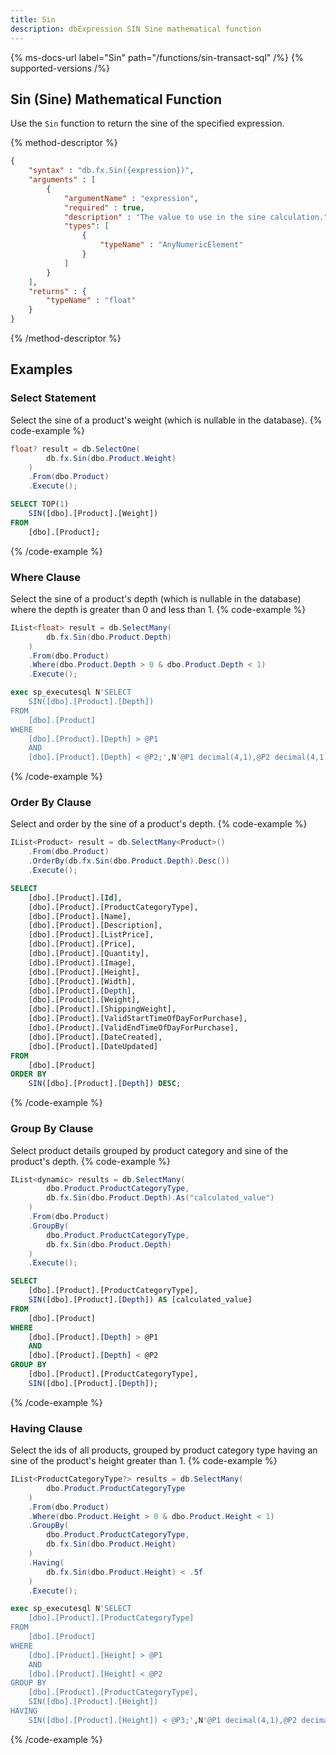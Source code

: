 ```yaml
---
title: Sin
description: dbExpression SIN Sine mathematical function
---
```


{% ms-docs-url label="Sin" path="/functions/sin-transact-sql" /%}
{% supported-versions /%}

## Sin (Sine) Mathematical Function

Use the `Sin` function to return the sine of the specified expression.

{% method-descriptor %}
```json
{
    "syntax" : "db.fx.Sin({expression})",
    "arguments" : [
        {
            "argumentName" : "expression",
            "required" : true, 
			"description" : "The value to use in the sine calculation.",
            "types": [
                { 
                    "typeName" : "AnyNumericElement"
                }
            ]
        }
    ],
	"returns" : {
		"typeName" : "float"
	}
}
```
{% /method-descriptor %}

## Examples
### Select Statement
Select the sine of a product's weight (which is nullable in the database).
{% code-example %}
```csharp
float? result = db.SelectOne(
        db.fx.Sin(dbo.Product.Weight)
    )
    .From(dbo.Product)
    .Execute();
```
```sql
SELECT TOP(1)
	SIN([dbo].[Product].[Weight])
FROM
	[dbo].[Product];
```
{% /code-example %}

### Where Clause
Select the sine of a product's depth (which is nullable in the database) where the depth is greater than 0 and less than 1.
{% code-example %}
```csharp
IList<float> result = db.SelectMany(
        db.fx.Sin(dbo.Product.Depth)
    )
    .From(dbo.Product)
    .Where(dbo.Product.Depth > 0 & dbo.Product.Depth < 1)
    .Execute();
```
```sql
exec sp_executesql N'SELECT
	SIN([dbo].[Product].[Depth])
FROM
	[dbo].[Product]
WHERE
	[dbo].[Product].[Depth] > @P1
	AND
	[dbo].[Product].[Depth] < @P2;',N'@P1 decimal(4,1),@P2 decimal(4,1)',@P1=0.0,@P2=1.0
```
{% /code-example %}

### Order By Clause
Select and order by the sine of a product's depth.
{% code-example %}
```csharp
IList<Product> result = db.SelectMany<Product>()
    .From(dbo.Product)
    .OrderBy(db.fx.Sin(dbo.Product.Depth).Desc())
    .Execute();
```
```sql
SELECT
	[dbo].[Product].[Id],
	[dbo].[Product].[ProductCategoryType],
	[dbo].[Product].[Name],
	[dbo].[Product].[Description],
	[dbo].[Product].[ListPrice],
	[dbo].[Product].[Price],
	[dbo].[Product].[Quantity],
	[dbo].[Product].[Image],
	[dbo].[Product].[Height],
	[dbo].[Product].[Width],
	[dbo].[Product].[Depth],
	[dbo].[Product].[Weight],
	[dbo].[Product].[ShippingWeight],
	[dbo].[Product].[ValidStartTimeOfDayForPurchase],
	[dbo].[Product].[ValidEndTimeOfDayForPurchase],
	[dbo].[Product].[DateCreated],
	[dbo].[Product].[DateUpdated]
FROM
	[dbo].[Product]
ORDER BY
	SIN([dbo].[Product].[Depth]) DESC;
```
{% /code-example %}

### Group By Clause
Select product details grouped by product
category and sine of the product's depth.
{% code-example %}
```csharp
IList<dynamic> results = db.SelectMany(
        dbo.Product.ProductCategoryType,
        db.fx.Sin(dbo.Product.Depth).As("calculated_value")
    )
    .From(dbo.Product)
    .GroupBy(
        dbo.Product.ProductCategoryType,
        db.fx.Sin(dbo.Product.Depth)
    )
    .Execute();
```
```sql
SELECT
	[dbo].[Product].[ProductCategoryType],
	SIN([dbo].[Product].[Depth]) AS [calculated_value]
FROM
	[dbo].[Product]
WHERE
	[dbo].[Product].[Depth] > @P1
	AND
	[dbo].[Product].[Depth] < @P2
GROUP BY
	[dbo].[Product].[ProductCategoryType],
	SIN([dbo].[Product].[Depth]);
```
{% /code-example %}

### Having Clause
Select the ids of all products, grouped by product
category type having an sine of the product's height greater than 1.
{% code-example %}
```csharp
IList<ProductCategoryType?> results = db.SelectMany(
        dbo.Product.ProductCategoryType
    )
    .From(dbo.Product)
    .Where(dbo.Product.Height > 0 & dbo.Product.Height < 1)
    .GroupBy(
        dbo.Product.ProductCategoryType,
        db.fx.Sin(dbo.Product.Height)
    )
    .Having(
        db.fx.Sin(dbo.Product.Height) < .5f
    )
    .Execute();
```
```sql
exec sp_executesql N'SELECT
	[dbo].[Product].[ProductCategoryType]
FROM
	[dbo].[Product]
WHERE
	[dbo].[Product].[Height] > @P1
	AND
	[dbo].[Product].[Height] < @P2
GROUP BY
	[dbo].[Product].[ProductCategoryType],
	SIN([dbo].[Product].[Height])
HAVING
	SIN([dbo].[Product].[Height]) < @P3;',N'@P1 decimal(4,1),@P2 decimal(4,1),@P3 real',@P1=0.0,@P2=1.0,@P3=0.5
```
{% /code-example %}
